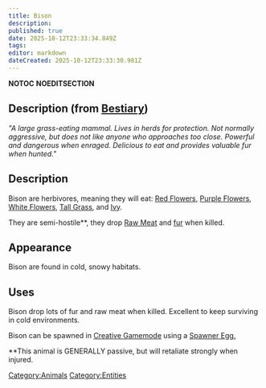 ```yaml
---
title: Bison
description: 
published: true
date: 2025-10-12T23:33:34.849Z
tags: 
editor: markdown
dateCreated: 2025-10-12T23:33:30.981Z
---
```


__NOTOC__ __NOEDITSECTION__

## Description (from [Bestiary](Bestiary "wikilink"))

*"A large grass-eating mammal. Lives in herds for protection. Not
normally aggressive, but does not like anyone who approaches too close.
Powerful and dangerous when enraged. Delicious to eat and provides
valuable fur when hunted."*

## Description

Bison are herbivores, meaning they will eat: [Red
Flowers](http://survivalcraftgame.wikia.com/wiki/Red_Flower), [Purple
Flowers](http://survivalcraftgame.wikia.com/wiki/Purple_Flower), [White
Flowers](http://survivalcraftgame.wikia.com/wiki/White_Flower), [Tall
Grass](http://survivalcraftgame.wikia.com/wiki/Tall_Grass), and
[Ivy](http://survivalcraftgame.wikia.com/wiki/Ivy).

They are semi-hostile\*\*, they drop [Raw Meat](Raw_Meat "wikilink") and
[fur](fur "wikilink") when killed.

## Appearance

Bison are found in cold, snowy habitats.

## Uses

Bison drop lots of fur and raw meat when killed. Excellent to keep
surviving in cold environments.

Bison can be spawned in [Creative
Gamemode](http://survivalcraftgame.wikia.com/wiki/Creative_Gamemode)
using a [Spawner
Egg.](http://survivalcraftgame.wikia.com/wiki/Creative_Eggs)

\*\*This animal is GENERALLY passive, but will retaliate strongly when
injured.

[Category:Animals](Category:Animals "wikilink")
[Category:Entities](Category:Entities "wikilink")